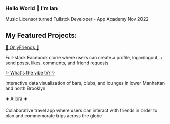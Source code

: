### Hello World 👋 I'm Ian

Music Licensor turned Fullstck Developer - App Academy Nov 2022 

## My Featured Projects:
[👫 OnlyFriends 👫](https://onlyfriends24.herokuapp.com/)

Full-stack Facebook clone where users can create a profile, login/logout, + send posts, likes, comments, and friend requests

[✨ What's the vibe tn? ✨](https://ianverger.github.io/Whats-the-vibe-tn/)

Interactive data visualization of bars, clubs, and lounges in lower Manhattan and north Brooklyn

[✈️ Allora ✈️](https://allora.onrender.com/)

Collaborative travel app where users can interact with friends in order to plan and commemorate trips across the globe
<!--
**ianverger/ianverger** is a ✨ _special_ ✨ repository because its `README.md` (this file) appears on your GitHub profile.

Here are some ideas to get you started:

- 🔭 I’m currently working on ...
- 🌱 I’m currently learning ...
- 👯 I’m looking to collaborate on ...
- 🤔 I’m looking for help with ...
- 💬 Ask me about ...
- 📫 How to reach me: ...
- 😄 Pronouns: ...
- ⚡ Fun fact: ...
-->
